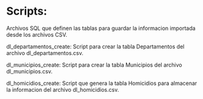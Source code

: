 # Scripts: 

Archivos SQL que definen las tablas para guardar la informacion importada desde los archivos CSV.

dl_departamentos_create: Script para crear la tabla Departamentos del archivo dl_departamentos.csv.

dl_municipios_create: Script para crear la tabla Municipios del archivo dl_municipios.csv.

dl_homicidios_create: Script que genera la tabla Homicidios para almacenar la informacion del archivo dl_homicidios.csv.

